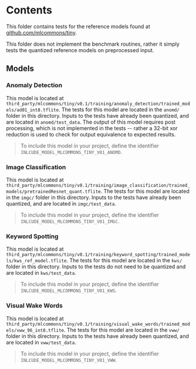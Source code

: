 # Contents

This folder contains tests for the reference models found at
[github.com/mlcommons/tiny](https://github.com/mlcommons/tiny).

This folder does not implement the benchmark routines, rather it simply tests
the quantized reference models on preprocessed input.

## Models

### Anomaly Detection

This model is located at
`third_party/mlcommons/tiny/v0.1/training/anomaly_detection/trained_models/ad01_int8.tflite`.
The tests for this model are located in the `anomd/` folder in this directory.
Inputs to the tests have already been quantized, and are located in
`anomd/test_data`. The output of this model requires post processing, which is
not implemented in the tests -- rather a 32-bit xor reduction is used to check
for output equivalence to expected results.

> To include this model in your project, define the identifier
> `INLCUDE_MODEL_MLCOMMONS_TINY_V01_ANOMD`.

### Image Classification

This model is located at
`third_party/mlcommons/tiny/v0.1/training/image_classification/trained_models/pretrainedResnet_quant.tflite`.
The tests for this model are located in the `imgc/` folder in this directory.
Inputs to the tests have already been quantized, and are located in
`imgc/test_data`.

> To include this model in your project, define the identifier
> `INLCUDE_MODEL_MLCOMMONS_TINY_V01_IMGC`.

### Keyword Spotting

This model is located at
`third_party/mlcommons/tiny/v0.1/training/keyword_spotting/trained_models/kws_ref_model.tflite`.
The tests for this model are located in the `kws/` folder in this directory.
Inputs to the tests do not need to be quantized and are located in
`kws/test_data`.

> To include this model in your project, define the identifier
> `INLCUDE_MODEL_MLCOMMONS_TINY_V01_KWS`.

### Visual Wake Words

This model is located at
`third_party/mlcommons/tiny/v0.1/training/visual_wake_words/trained_models/vww_96_int8.tflite`.
The tests for this model are located in the `vww/` folder in this directory.
Inputs to the tests have already been quantized, and are located in
`vww/test_data`.

> To include this model in your project, define the identifier
> `INLCUDE_MODEL_MLCOMMONS_TINY_V01_VWW`.
